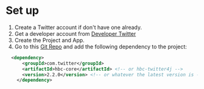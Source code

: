 # Set up 
1. Create a Twitter account if don't have one already. 
2. Get a developer account from [Developer Twitter](https://developer.twitter.com/)
3. Create the Project and App.
4. Go to this [Git Repo](https://github.com/twitter/hbc) and add the following dependency to the project:
```xml
  <dependency>
      <groupId>com.twitter</groupId>
      <artifactId>hbc-core</artifactId> <!-- or hbc-twitter4j -->
      <version>2.2.0</version> <!-- or whatever the latest version is -->
    </dependency>
```